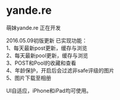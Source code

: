 # yande.re
萌妹yande.re 正在开发

2016.05.09初版更新
已实现功能：</br>
  1、每天最新post更新，缓存与浏览</br>
  2、每天最新pool更新，缓存与浏览</br>
  3、POST和Pool的收藏和查看</br>
  4、年龄保护，开启后会过滤非safe评级的图片</br>
  5、图片下载至相册</br>


UI自适应，iPhone和iPad均可使用。
